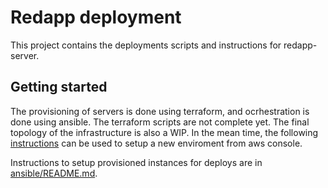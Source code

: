 # Redapp deployment

This project contains the deployments scripts and instructions for redapp-server.

## Getting started

The provisioning of servers is done using terraform, and ocrhestration is done using ansible.
The terraform scripts are not complete yet. The final topology of the infrastructure is also a WIP.
In the mean time, the following [instructions](docs/INFRASTRUCTURE_SETUP.md) can be used to setup a new enviroment from aws console.

Instructions to setup provisioned instances for deploys are in [ansible/README.md](ansible/README.md).
